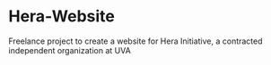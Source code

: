 # Hera-Website
Freelance project to create a website for Hera Initiative, a contracted independent organization at UVA
